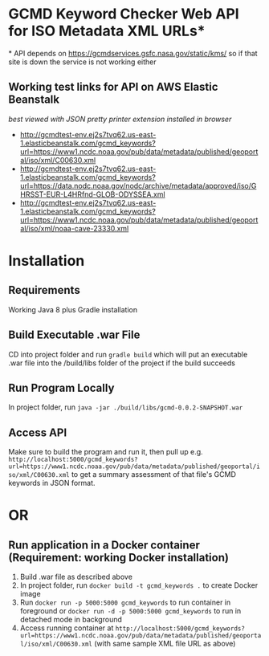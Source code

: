 # GCMD Keyword Checker Web API for ISO Metadata XML URLs*
\* API depends on https://gcmdservices.gsfc.nasa.gov/static/kms/ so if that site is down the service is not working either

## Working test links for API on AWS Elastic Beanstalk 
_best viewed with JSON pretty printer extension installed in browser_
- http://gcmdtest-env.ej2s7tvq62.us-east-1.elasticbeanstalk.com/gcmd_keywords?url=https://www1.ncdc.noaa.gov/pub/data/metadata/published/geoportal/iso/xml/C00630.xml
- http://gcmdtest-env.ej2s7tvq62.us-east-1.elasticbeanstalk.com/gcmd_keywords?url=https://data.nodc.noaa.gov/nodc/archive/metadata/approved/iso/GHRSST-EUR-L4HRfnd-GLOB-ODYSSEA.xml
- http://gcmdtest-env.ej2s7tvq62.us-east-1.elasticbeanstalk.com/gcmd_keywords?url=https://www1.ncdc.noaa.gov/pub/data/metadata/published/geoportal/iso/xml/noaa-cave-23330.xml

# Installation

## Requirements
Working Java 8 plus Gradle installation

## Build Executable .war File
CD into project folder and run `gradle build` which will put an executable .war file into the /build/libs folder of the project if the build succeeds

## Run Program Locally
In project folder, run `java -jar ./build/libs/gcmd-0.0.2-SNAPSHOT.war`

## Access API
Make sure to build the program and run it, then pull up e.g. `http://localhost:5000/gcmd_keywords?url=https://www1.ncdc.noaa.gov/pub/data/metadata/published/geoportal/iso/xml/C00630.xml` to get a summary assessment of that file's GCMD keywords in JSON format. 

# OR

## Run application in a Docker container (Requirement: working Docker installation)
1. Build .war file as described above
2. In project folder, run `docker build -t gcmd_keywords .` to create Docker image
3. Run `docker run -p 5000:5000 gcmd_keywords` to run container in foreground or `docker run -d -p 5000:5000 gcmd_keywords` to run in detached mode in background
4. Access running container at `http://localhost:5000/gcmd_keywords?url=https://www1.ncdc.noaa.gov/pub/data/metadata/published/geoportal/iso/xml/C00630.xml` (with same sample XML file URL as above)
